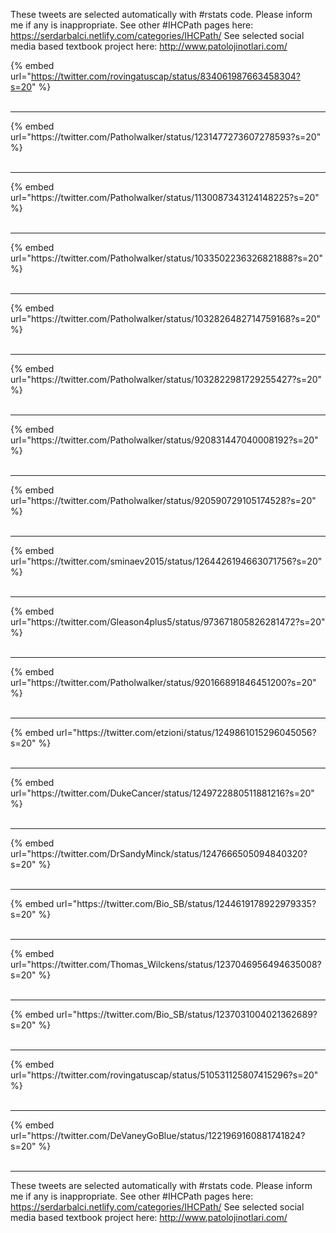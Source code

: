 

These tweets are selected automatically with #rstats code. Please inform me if any is inappropriate.
See other #IHCPath pages here: https://serdarbalci.netlify.com/categories/IHCPath/ 
See selected social media based textbook project here: http://www.patolojinotlari.com/

{% embed url="https://twitter.com/rovingatuscap/status/834061987663458304?s=20" %}<br>
<br>
<hr>
{% embed url="https://twitter.com/Patholwalker/status/1231477273607278593?s=20" %}<br>
<br>
<hr>
{% embed url="https://twitter.com/Patholwalker/status/1130087343124148225?s=20" %}<br>
<br>
<hr>
{% embed url="https://twitter.com/Patholwalker/status/1033502236326821888?s=20" %}<br>
<br>
<hr>
{% embed url="https://twitter.com/Patholwalker/status/1032826482714759168?s=20" %}<br>
<br>
<hr>
{% embed url="https://twitter.com/Patholwalker/status/1032822981729255427?s=20" %}<br>
<br>
<hr>
{% embed url="https://twitter.com/Patholwalker/status/920831447040008192?s=20" %}<br>
<br>
<hr>
{% embed url="https://twitter.com/Patholwalker/status/920590729105174528?s=20" %}<br>
<br>
<hr>
{% embed url="https://twitter.com/sminaev2015/status/1264426194663071756?s=20" %}<br>
<br>
<hr>
{% embed url="https://twitter.com/Gleason4plus5/status/973671805826281472?s=20" %}<br>
<br>
<hr>
{% embed url="https://twitter.com/Patholwalker/status/920166891846451200?s=20" %}<br>
<br>
<hr>
{% embed url="https://twitter.com/etzioni/status/1249861015296045056?s=20" %}<br>
<br>
<hr>
{% embed url="https://twitter.com/DukeCancer/status/1249722880511881216?s=20" %}<br>
<br>
<hr>
{% embed url="https://twitter.com/DrSandyMinck/status/1247666505094840320?s=20" %}<br>
<br>
<hr>
{% embed url="https://twitter.com/Bio_SB/status/1244619178922979335?s=20" %}<br>
<br>
<hr>
{% embed url="https://twitter.com/Thomas_Wilckens/status/1237046956494635008?s=20" %}<br>
<br>
<hr>
{% embed url="https://twitter.com/Bio_SB/status/1237031004021362689?s=20" %}<br>
<br>
<hr>
{% embed url="https://twitter.com/rovingatuscap/status/510531125807415296?s=20" %}<br>
<br>
<hr>
{% embed url="https://twitter.com/DeVaneyGoBlue/status/1221969160881741824?s=20" %}<br>
<br>
<hr>


These tweets are selected automatically with #rstats code. Please inform me if any is inappropriate.
See other #IHCPath pages here: https://serdarbalci.netlify.com/categories/IHCPath/ 
See selected social media based textbook project here: http://www.patolojinotlari.com/
